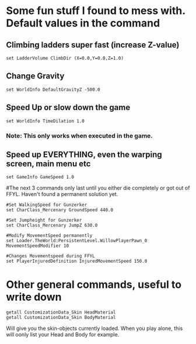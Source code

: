 # Some fun stuff I found to mess with. Default values in the command

## Climbing ladders super fast (increase Z-value)
```
set LadderVolume ClimbDir (X=0.0,Y=0.0,Z=1.0)
```

## Change Gravity
```
set WorldInfo DefaultGravityZ -500.0
```

## Speed Up or slow down the game
```
set WorldInfo TimeDilation 1.0
```
### Note: This only works when executed in the game.

## Speed up EVERYTHING, even the warping screen, main menu etc
```
set GameInfo GameSpeed 1.0
```

#The next 3 commands only last until you either die completely or got out of FFYL. Haven't found a permanent solution yet.
```
#Set WalkingSpeed for Gunzerker
set CharClass_Mercenary GroundSpeed 440.0

#Set Jumpheight for Gunzerker
set CharClass_Mercenary JumpZ 630.0

#Modify MovementSpeed permanently
set Loader.TheWorld:PersistentLevel.WillowPlayerPawn_0 MovementSpeedModifier 10

#Changes Movementspeed during FFYL
set PlayerInjuredDefinition InjuredMovementSpeed 150.0
```


# Other general commands, useful to write down

```
getall CustomizationData_Skin HeadMaterial
getall CustomizationData_Skin BodyMaterial
```

Will give you the skin-objects currently loaded. When you play alone, this will oonly list your Head and Body for example.